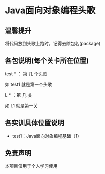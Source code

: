 # Java面向对象编程头歌

## 温馨提升

将代码放到头歌上跑时，记得去除包名(package)

## 各包说明(每个关卡所在位置)

test * ： 第 几 个头歌
 
如 test1 就是第一个头歌
 
L * ：第 几 关
 
如 L1 就是第一关
 
## 各实训具体位置说明

- test1：Java面向对象编程基础（1）

## 免责声明

本项目仅用于个人学习使用